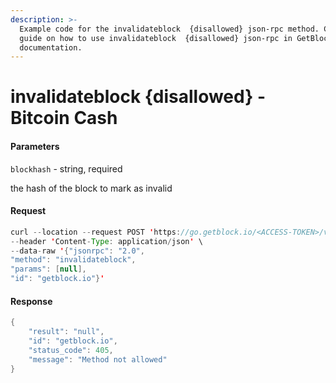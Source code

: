 ```yaml
---
description: >-
  Example code for the invalidateblock  {disallowed} json-rpc method. Сomplete
  guide on how to use invalidateblock  {disallowed} json-rpc in GetBlock.io Web3
  documentation.
---
```


# invalidateblock {disallowed} - Bitcoin Cash

#### Parameters

`blockhash` - string, required

the hash of the block to mark as invalid

#### Request

```java
curl --location --request POST 'https://go.getblock.io/<ACCESS-TOKEN>/v1/mainnet/' \
--header 'Content-Type: application/json' \
--data-raw '{"jsonrpc": "2.0",
"method": "invalidateblock",
"params": [null],
"id": "getblock.io"}'
```

#### Response

```java
{
    "result": "null",
    "id": "getblock.io",
    "status_code": 405,
    "message": "Method not allowed"
}
```
